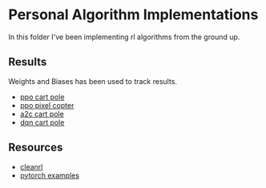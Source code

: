 # Personal Algorithm Implementations

In this folder I've been implementing rl algorithms from the ground up.

## Results

Weights and Biases has been used to track results.
* [ppo cart pole](https://wandb.ai/jefsnacker/ppo_CartPole-v1?workspace=user-jefsnacker)
* [ppo pixel copter](https://wandb.ai/jefsnacker/ppo_Pixelcopter-PLE-v0?workspace=user-jefsnacker)
* [a2c cart pole](https://wandb.ai/jefsnacker/a2c_CartPole-v1?workspace=user-jefsnacker)
* [dqn cart pole](https://wandb.ai/jefsnacker/DQN?workspace=user-jefsnacker)

## Resources

* [cleanrl](https://github.com/vwxyzjn/cleanrl)
* [pytorch examples](https://github.com/pytorch/examples/blob/main/reinforcement_learning)